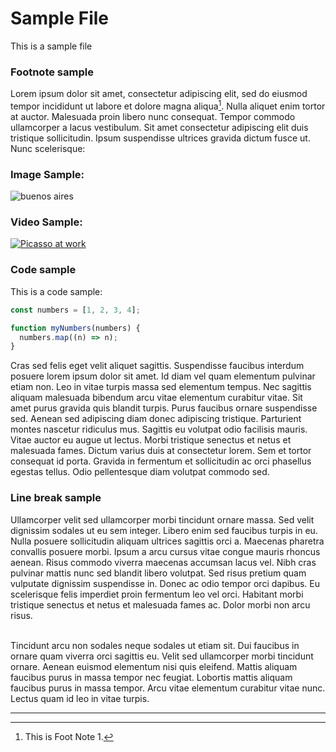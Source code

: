 # Sample File

This is a sample file

### Footnote sample

Lorem ipsum dolor sit amet, consectetur adipiscing elit, sed do eiusmod tempor incididunt ut labore et dolore magna aliqua[^1].
Nulla aliquet enim tortor at auctor. Malesuada proin libero nunc consequat. Tempor commodo ullamcorper a lacus vestibulum. Sit amet consectetur adipiscing elit duis tristique sollicitudin. Ipsum suspendisse ultrices gravida dictum fusce ut. Nunc scelerisque:

### Image Sample:

![buenos aires](https://upload.wikimedia.org/wikipedia/commons/thumb/0/0f/ObeliscoBA2017.jpg/1024px-ObeliscoBA2017.jpg)

### Video Sample:

[![Picasso at work](https://cdn.sanity.io/images/cxgd3urn/production/2d1ebc4d381e218972f3d2c31ce7c4e7c2b90cf2-960x724.jpg)](https://youtu.be/KdgiYyIAJho)

### Code sample

This is a code sample:

```javascript
const numbers = [1, 2, 3, 4];

function myNumbers(numbers) {
  numbers.map((n) => n);
}
```

Cras sed felis eget velit aliquet sagittis. Suspendisse faucibus interdum posuere lorem ipsum dolor sit amet. Id diam vel quam elementum pulvinar etiam non. Leo in vitae turpis massa sed elementum tempus. Nec sagittis aliquam malesuada bibendum arcu vitae elementum curabitur vitae. Sit amet purus gravida quis blandit turpis. Purus faucibus ornare suspendisse sed. Aenean sed adipiscing diam donec adipiscing tristique. Parturient montes nascetur ridiculus mus. Sagittis eu volutpat odio facilisis mauris. Vitae auctor eu augue ut lectus. Morbi tristique senectus et netus et malesuada fames. Dictum varius duis at consectetur lorem. Sem et tortor consequat id porta. Gravida in fermentum et sollicitudin ac orci phasellus egestas tellus. Odio pellentesque diam volutpat commodo sed.

### Line break sample

Ullamcorper velit sed ullamcorper morbi tincidunt ornare massa. Sed velit dignissim sodales ut eu sem integer. Libero enim sed faucibus turpis in eu. Nulla posuere sollicitudin aliquam ultrices sagittis orci a. Maecenas pharetra convallis posuere morbi. Ipsum a arcu cursus vitae congue mauris rhoncus aenean. Risus commodo viverra maecenas accumsan lacus vel. Nibh cras pulvinar mattis nunc sed blandit libero volutpat. Sed risus pretium quam vulputate dignissim suspendisse in. Donec ac odio tempor orci dapibus. Eu scelerisque felis imperdiet proin fermentum leo vel orci. Habitant morbi tristique senectus et netus et malesuada fames ac. Dolor morbi non arcu risus.
<br>
<br>

Tincidunt arcu non sodales neque sodales ut etiam sit. Dui faucibus in ornare quam viverra orci sagittis eu. Velit sed ullamcorper morbi tincidunt ornare. Aenean euismod elementum nisi quis eleifend. Mattis aliquam faucibus purus in massa tempor nec feugiat. Lobortis mattis aliquam faucibus purus in massa tempor. Arcu vitae elementum curabitur vitae nunc. Lectus quam id leo in vitae turpis.

---

[^1]: This is Foot Note 1.
